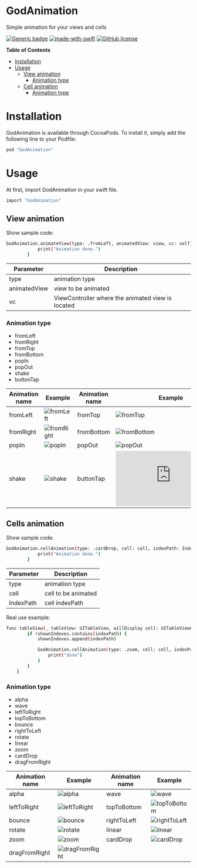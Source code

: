 # GodAnimation
Simple animation for your views and cells

[![Generic badge](https://cocoapod-badges.herokuapp.com/v/GodAnimation/0.0.1/badge.png)](https://cocoapods.org/pods/GodAnimation)
[![made-with-swift](https://img.shields.io/badge/Made%20with-Swift-1f425f.svg)](https://developer.apple.com/swift/)
[![GitHub license](https://img.shields.io/github/license/daoinek/GodAnimation.svg)](https://github.com/daoinek/GodAnimation/blob/master/LICENSE)

**Table of Contents**

+ [ Installation ](#install)
+ [ Usage ](#usage)
    + [ View animation ](#view)
        + [ Animation type ](#view-type)
    + [ Cell animation ](#cell)
        + [ Animation type ](#cell-type)
        

<a name="install"></a>
# Installation

GodAnimation is available through CocoaPods. To install it, simply add the following line to your Podfile:
```sh
pod "GodAnimation"
```
<a name="usage"></a>
# Usage

At first, import GodAnimation in your swift file.
```sh
import "GodAnimation"
```

<a name="view"></a>
## View animation

Show sample code:
```sh
GodAnimation.animateView(type: .fromLeft, animatedView: view, vc: self) { (status) in
            print("Animation done.")
        }
```

Parameter  | Description
------------- | -------------
type  | animation type
animatedView  | view to be animated
vc  | ViewController where the animated view is located


<a name="view-type"></a>
### Animation type

- fromLeft
- fromRight
- fromTop
- fromBottom
- popIn
- popOut
- shake
- buttonTap

| Animation name | Example | Animation name | Example |
| ------ | ------ | ------ | ------ |
| fromLeft | ![fromLeft](https://media.giphy.com/media/TJODNeZLP8PFjuaeQB/giphy.gif) | fromTop | ![fromTop](https://media.giphy.com/media/cJBZO1hyKj9q3ILP2E/giphy.gif) |
| fromRight | ![fromRight](https://media.giphy.com/media/cJ9uWwwjxWNNv5K1Sd/giphy.gif) | fromBottom | ![fromBottom](https://media.giphy.com/media/XZxuxIg3uxmIr7kxU5/giphy.gif) |
| popIn | ![popIn](https://media.giphy.com/media/kHsM8FowBQ0M0vVqAh/giphy.gif) | popOut | ![popOut](https://media.giphy.com/media/l4qBkbmFv80EcEuKrR/giphy.gif) |
| shake | ![shake](https://media.giphy.com/media/j03konJGTCv8QKniea/giphy.gif) | buttonTap | ![buttonTap](https://media.giphy.com/media/l4qBkbmFv80EcEuKrR/giphy.gf) |

<a name="cell"></a>
## Cells animation

Show sample code:
```sh
GodAnimation.cellAnimation(type: .cardDrop, cell: cell, indexPath: IndexPath) { (status) in
            print("Animation done.")
        }
```

Parameter  | Description
------------- | -------------
type  | animation type
cell  | cell to be animated
IndexPath  | cell indexPath


Real use example:
```sh
func tableView(_ tableView: UITableView, willDisplay cell: UITableViewCell, forRowAt indexPath: IndexPath) {
        if !shownIndexes.contains(indexPath) {
            shownIndexes.append(indexPath)

            GodAnimation.cellAnimation(type: .zoom, cell: cell, indexPath: indexPath) { (_) in
                print("done")
            }
        }
    }
```

<a name="cell-type"></a>
### Animation type

- alpha
- wave
- leftToRight
- topToBottom
- bounce
- rightToLeft
- rotate
- linear
- zoom
- cardDrop
- dragFromRight

| Animation name | Example | Animation name | Example |
| ------ | ------ | ------ | ------ |
| alpha | ![alpha](https://media.giphy.com/media/ZA5zxKxgVwztWQd912/giphy.gif) | wave | ![wave](https://media.giphy.com/media/UtErDpwAFxEOE2ewBN/giphy.gif) |
| leftToRight | ![leftToRight](https://media.giphy.com/media/hsUcoWEJY03FJMa9wy/giphy.gif) | topToBottom | ![topToBottom](https://media.giphy.com/media/RhSZo6S4cjTBYvMB4x/giphy.gif) |
| bounce | ![bounce](https://media.giphy.com/media/MdLwiotWzB2CpT0I2h/giphy.gif) | rightToLeft | ![rightToLeft](https://media.giphy.com/media/dwFFQ2kqxKLXvUFPRf/giphy.gif) |
| rotate | ![rotate](https://media.giphy.com/media/VIujYx2j6a9K1bHNRv/giphy.gif) | linear | ![linear](https://media.giphy.com/media/U1asbSaMcvoAEy5C1l/giphy.gif) |
| zoom | ![zoom](https://media.giphy.com/media/fXPhX15rj5s39aJdoJ/giphy.gif) | cardDrop | ![cardDrop](https://media.giphy.com/media/YQN9qDgHNCBiVELKMh/giphy.gif) |
| dragFromRight | ![dragFromRight](https://media.giphy.com/media/KdC0bZyEL8jPbnFbVM/giphy.gif) |
